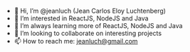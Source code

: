 - 👋 Hi, I’m @jeanluch (Jean Carlos Eloy Luchtenberg)
- 👀 I’m interested in ReactJS, NodeJS and Java
- 🌱 I’m always learning more of ReactJS, NodeJS and Java
- 💞️ I’m looking to collaborate on interesting projects
- 📫 How to reach me: jeanluch@gmail.com

<!---
jeanluch/jeanluch is a ✨ special ✨ repository because its `README.md` (this file) appears on your GitHub profile.
You can click the Preview link to take a look at your changes.
--->
